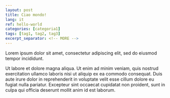 ```yaml
---
layout: post
title: Ciao mondo!
lang: it
ref: hello-world
categories: [categoria1]
tags: [tag1, tag2, tag3]
excerpt_separator: <!-- MORE -->
---
```


Lorem ipsum dolor sit amet, consectetur adipiscing elit, sed do eiusmod tempor incididunt.

<!-- MORE -->

Ut labore et dolore magna aliqua. Ut enim ad minim veniam, quis nostrud exercitation ullamco laboris nisi ut aliquip ex ea commodo consequat. Duis aute irure dolor in reprehenderit in voluptate velit esse cillum dolore eu fugiat nulla pariatur. Excepteur sint occaecat cupidatat non proident, sunt in culpa qui officia deserunt mollit anim id est laborum.
